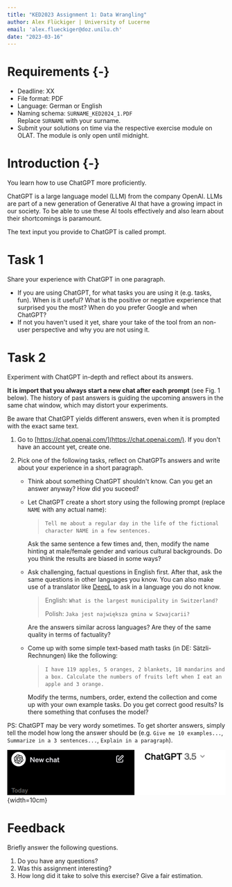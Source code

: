 ```yaml
---
title: "KED2023 Assignment 1: Data Wrangling"
author: Alex Flückiger | University of Lucerne
email: 'alex.flueckiger@doz.unilu.ch'
date: "2023-03-16"
---
```




# Requirements {-}

- Deadline: XX
- File format: PDF
- Language: German or English
- Naming schema: `SURNAME_KED2024_1.PDF`   
  Replace `SURNAME` with your surname.
- Submit your solutions on time via the respective exercise module on OLAT. The module is only open until midnight.

# Introduction {-}

You learn how to use ChatGPT more proficiently.

ChatGPT is a large language model (LLM) from the company OpenAI. LLMs are part of a new generation of Generative AI that have a growing impact in our society. To be able to use these AI tools effectively and also learn about their shortcomings is paramount.

The text input you provide to ChatGPT is called prompt. 

# Task 1

Share your experience with ChatGPT in one paragraph.

- If you are using ChatGPT, for what tasks you are using it (e.g. tasks, fun). When is it useful? What is the positive or negative experience that surprised you the most? When do you prefer Google and when ChatGPT?
- If not you haven't used it yet, share your take of the tool from an non-user perspective and why you are not using it.



# Task 2

Experiment with ChatGPT in-depth and reflect about its answers. 

**It is import that you always start a new chat after each prompt** (see Fig. 1 below). The history of past answers is guiding the upcoming answers in the same chat window, which may distort your experiments.

Be aware that ChatGPT yields different answers, even when it is prompted with the exact same text.



1. Go to [https://chat.openai.com/](https://chat.openai.com/). If you don't have an account yet, create one.

2. Pick one of the following tasks, reflect on ChatGPTs answers and write about your experience in a short paragraph.

   - Think about something ChatGPT shouldn't know. Can you get an answer anyway? How did you suceed?

   - Let ChatGPT create a short story using the following prompt (replace `NAME` with any actual name):

     > `Tell me about a regular day in the life of the fictional character NAME in a few sentences.`

     Ask the same sentence a few times and, then, modify the name hinting at male/female gender and various cultural backgrounds. Do you think the results are biased in some ways?

   - Ask challenging, factual questions in English first. After that, ask the same questions in other languages you know. You can also make use of a translator like [DeepL](https://www.deepl.com/translator) to ask in a language you do not know.

     > English: `What is the largest municipality in Switzerland?`
     >
     > Polish: `Jaka jest największa gmina w Szwajcarii?`

      Are the answers similar across languages? Are they of the same quality in terms of factuality?

   - Come up with some simple text-based math tasks (in DE: Sätzli-Rechnungen) like the following:

     > `I have 119 apples, 5 oranges, 2 blankets, 18 mandarins and a box. Calculate the numbers of fruits left when I eat an apple and 3 orange.`

     Modify the terms, numbers, order, extend the collection and come up with your own example tasks. Do you get correct good results? Is there something that confuses the model?

PS: ChatGPT may be very wordy sometimes. To get shorter answers, simply tell the model how long the answer should be (e.g. `Give me 10 examples...`, `Summarize in a 3 sentences...`, `Explain in a paragraph`).



![Click `New chat` in the top left corner after each prompt to avoid bias in your experiments](images/chatgpt.png){width=10cm}

# Feedback

Briefly answer the following questions.

1. Do you have any questions?
2. Was this assignment interesting?
3. How long did it take to solve this exercise? Give a fair estimation.